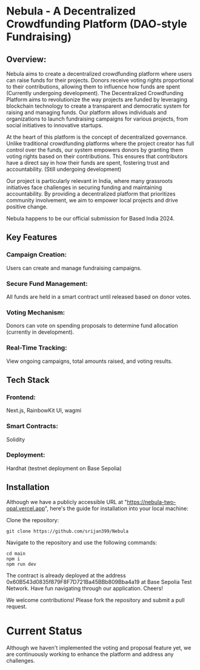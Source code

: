 # Nebula - A Decentralized Crowdfunding Platform (DAO-style Fundraising)

## Overview: 
Nebula aims to create a decentralized crowdfunding platform where users can raise funds for their projects. Donors receive voting rights proportional to their contributions, allowing them to influence how funds are spent (Currently undergoing development).
The Decentralized Crowdfunding Platform aims to revolutionize the way projects are funded by leveraging blockchain technology to create a transparent and democratic system for raising and managing funds. Our platform allows individuals and organizations to launch fundraising campaigns for various projects, from social initiatives to innovative startups.

At the heart of this platform is the concept of decentralized governance. Unlike traditional crowdfunding platforms where the project creator has full control over the funds, our system empowers donors by granting them voting rights based on their contributions. This ensures that contributors have a direct say in how their funds are spent, fostering trust and accountability. (Still undergoing development)

Our project is particularly relevant in India, where many grassroots initiatives face challenges in securing funding and maintaining accountability. By providing a decentralized platform that prioritizes community involvement, we aim to empower local projects and drive positive change. 

Nebula happens to be our official submission for Based India 2024.

## Key Features
### Campaign Creation: 
Users can create and manage fundraising campaigns.
### Secure Fund Management: 
All funds are held in a smart contract until released based on donor votes.
### Voting Mechanism: 
Donors can vote on spending proposals to determine fund allocation (currently in development).
### Real-Time Tracking: 
View ongoing campaigns, total amounts raised, and voting results.

## Tech Stack
### Frontend: 
Next.js, RainbowKit UI, wagmi
### Smart Contracts: 
Solidity
### Deployment: 
Hardhat (testnet deployment on Base Sepolia)

## Installation
Although we have a publicly accessible URL at "https://nebula-two-opal.vercel.app", here's the guide for installation into your local machine:

Clone the repository:
``` 
git clone https://github.com/srijan399/Nebula 
```
Navigate to the repository and use the following commands:
```
cd main
npm i
npm run dev
```
The contract is already deployed at the address 0x60B543d0835f879F8F7D721Ba45BBb809Bba4a19 at Base Sepolia Test Network.
Have fun navigating through our application. Cheers!

We welcome contributions! Please fork the repository and submit a pull request.

# Current Status
Although we haven't implemented the voting and proposal feature yet, we are continuously working to enhance the platform and address any challenges.
